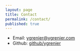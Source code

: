 ```yaml
---
layout: page
title: Contact
permalink: /contact/
published: true
---
```


- Email: [ygrenier@ygrenier.com](mailto:ygrenier@ygrenier.com)
- Github: [github/ygrenier](http://github.com/ygrenier)
